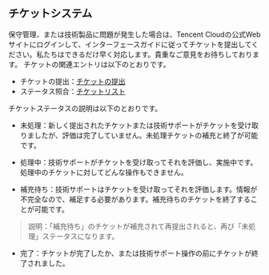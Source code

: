 ## チケットシステム
保守管理、または技術製品に問題が発生した場合は、Tencent Cloudの公式Webサイトにログインして、インターフェースガイドに従ってチケットを提出してください。私たちはできるだけ早く対応します。貴重なご意見をお待ちしております。
チケットの関連エントリは以下のとおりです。
- チケットの提出：[チケットの提出](https://console.cloud.tencent.com/workorder/category)
- ステータス照合：[チケットリスト](https://console.cloud.tencent.com/workorder)

チケットステータスの説明は以下のとおりです。
- 未処理：新しく提出されたチケットまたは技術サポートがチケットを受け取りましたが、評価は完了していません。未処理チケットの補充と終了が可能です。

- 処理中：技術サポートがチケットを受け取ってそれを評価し、実施中です。処理中のチケットに対してどんな操作もできません。

- 補充待ち：技術サポートはチケットを受け取ってそれを評価します。情報が不完全なので、補足する必要があります。補充待ちのチケットを終了することが可能です。
> 説明：「補充待ち」のチケットが補充されて再提出されると、再び「未処理」ステータスになります。
- 完了：チケットが完了したか、または技術サポート操作の前にチケットが終了されました。
